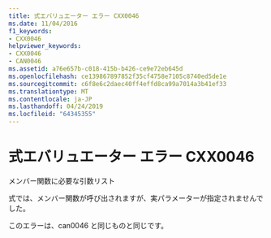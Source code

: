 ```yaml
---
title: 式エバリュエーター エラー CXX0046
ms.date: 11/04/2016
f1_keywords:
- CXX0046
helpviewer_keywords:
- CXX0046
- CAN0046
ms.assetid: a76e657b-c018-415b-b426-ce9e72eb645d
ms.openlocfilehash: ce139867897852f35cf4758e7105c8740ed5de1e
ms.sourcegitcommit: c6f8e6c2daec40ff4effd8ca99a7014a3b41ef33
ms.translationtype: MT
ms.contentlocale: ja-JP
ms.lasthandoff: 04/24/2019
ms.locfileid: "64345355"
---
```

# <a name="expression-evaluator-error-cxx0046"></a>式エバリュエーター エラー CXX0046

メンバー関数に必要な引数リスト

式では、メンバー関数が呼び出されますが、実パラメーターが指定されませんでした。

このエラーは、can0046 と同じものと同じです。